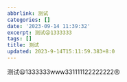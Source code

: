 ```yaml
---
abbrlink: 测试
categories: []
date: '2023-09-14 11:39:32'
excerpt: 测试😦1333333 
tags: []
title: 测试
updated: 2023-9-14T15:11:59.383+8:0
---
```

测试😦1333333www331111122222222😡
